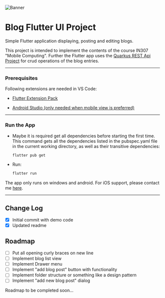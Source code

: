 <a name="readme-top"></a>

![Banner](https://flexinfosys.com/wp-content/uploads/2022/08/flutter.jpg)

# Blog Flutter UI Project

Simple Flutter application displaying, posting and editing blogs.

This project is intended to implement the contents of the course IN307 "Mobile Computing".
Further the Flutter app uses the [Quarkus REST Api Project](https://github.com/getWombats/Hftm_IN306_BlogService) for crud operations of the blog entries.

---

### Prerequisites

Following extensions are needed in VS Code:
*  [Flutter Extension Pack](https://marketplace.visualstudio.com/items?itemName=Dart-Code.flutter)

*  [Android Studio (only needed when mobile view is preferred)](https://developer.android.com/studio?hl=de)

---

### Run the App

- Maybe it is required get all dependencies before starting the first time. This command gets all the dependencies listed in the pubspec.yaml file in the current working directory, as well as their transitive dependencies:

    ```sh
    flutter pub get
    ```

- Run:

    ```sh
    flutter run
    ```

The app only runs on windows and android. For iOS support, please contact me [here](https://www.youtube.com/watch?v=dQw4w9WgXcQv).

---

## Change Log

- [x] Initial commit with demo code
- [x] Updated readme

## Roadmap

- [ ] Put all opening curly braces on new line
- [ ] Implement blog list view
- [ ] Implement Drawer menu
- [ ] Implement "add blog post" button with functionality
- [ ] Implement folder structure or something like a design pattern
- [ ] Implement "add new blog post" dialog

Roadmap to be completed soon...